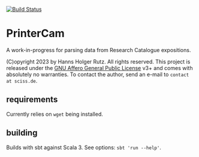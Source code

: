 [![Build Status](https://github.com/Sciss/PrinterCam/workflows/Scala%20CI/badge.svg?branch=main)](https://github.com/Sciss/PrinterCam/actions?query=workflow%3A%22Scala+CI%22)

# PrinterCam

A work-in-progress for parsing data from Research Catalogue expositions.

(C)opyright 2023 by Hanns Holger Rutz. All rights reserved. This project is released under the
[GNU Affero General Public License](https://github.com/Sciss/PrinterCam/blob/main/LICENSE) v3+ and
comes with absolutely no warranties.
To contact the author, send an e-mail to `contact at sciss.de`.

## requirements

Currently relies on `wget` being installed.

## building

Builds with sbt against Scala 3. See options: `sbt 'run --help'`.